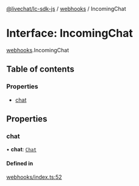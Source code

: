 [@livechat/lc-sdk-js](../README.md) / [webhooks](../modules/webhooks.md) / IncomingChat

# Interface: IncomingChat

[webhooks](../modules/webhooks.md).IncomingChat

## Table of contents

### Properties

- [chat](webhooks.IncomingChat.md#chat)

## Properties

### chat

• **chat**: [`Chat`](agent_structures.Chat.md)

#### Defined in

[webhooks/index.ts:52](https://github.com/livechat/lc-sdk-js/blob/4da1eb6/src/webhooks/index.ts#L52)
